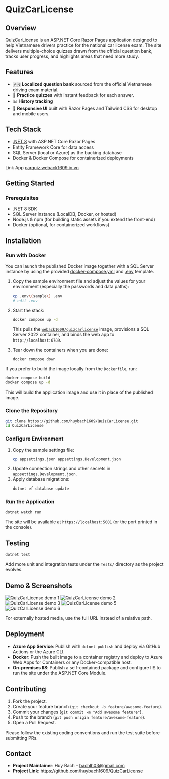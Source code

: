 # QuizCarLicense

## Overview
QuizCarLicense is an ASP.NET Core Razor Pages application designed to help Vietnamese drivers practice for the national car license exam. The site delivers multiple-choice quizzes drawn from the official question bank, tracks user progress, and highlights areas that need more study.

## Features
- 🇻🇳 **Localized question bank** sourced from the official Vietnamese driving exam material.
- 📝 **Practice quizzes** with instant feedback for each answer.
- 📊 **History tracking**
- 📱 **Responsive UI** built with Razor Pages and Tailwind CSS for desktop and mobile users.

## Tech Stack
- [.NET 8](https://dotnet.microsoft.com/) with ASP.NET Core Razor Pages
- Entity Framework Core for data access
- SQL Server (local or Azure) as the backing database
- Docker & Docker Compose for containerized deployments

Link App [carquiz.weback1609.io.vn](https://carquiz.weback1609.io.vn/)

## Getting Started
### Prerequisites
- .NET 8 SDK
- SQL Server instance (LocalDB, Docker, or hosted)
- Node.js & npm (for building static assets if you extend the front-end)
- Docker (optional, for containerized workflows)


## Installation
### Run with Docker

You can launch the published Docker image together with a SQL Server instance by using the provided [docker-compose.yml](https://github.com/huybach1609/QuizCarLicense/blob/main/docker-compose.yml) and [.env](https://github.com/huybach1609/QuizCarLicense/blob/main/sample%20(env)) template.

1. Copy the sample environment file and adjust the values for your environment (especially the passwords and data paths):

   ```bash
   cp .env\(sample\) .env
   # edit .env
   ```
2. Start the stack:
   ```bash
   docker compose up -d
   ```
   This pulls the [`weback1609/quizcarlicense`](https://hub.docker.com/r/weback1609/quizcarlicense) image, provisions a SQL Server 2022 container, and binds the web app to `http://localhost:6789`.
3. Tear down the containers when you are done:
   ```bash
   docker compose down
   ```

If you prefer to build the image locally from the `Dockerfile`, run:
```bash
docker compose build
docker compose up -d
```
This will build the application image and use it in place of the published image.
### Clone the Repository
```bash
git clone https://github.com/huybach1609/QuizCarLicense.git
cd QuizCarLicense
```

### Configure Environment
1. Copy the sample settings file:
   ```bash
   cp appsettings.json appsettings.Development.json
   ```
2. Update connection strings and other secrets in `appsettings.Development.json`.
3. Apply database migrations:
   ```bash
   dotnet ef database update
   ```

### Run the Application
```bash
dotnet watch run
```
The site will be available at `https://localhost:5001` (or the port printed in the console).


## Testing
```bash
dotnet test
```
Add more unit and integration tests under the `Tests/` directory as the project evolves.

## Demo & Screenshots
![QuizCarLicense demo 1](./Demo/Screenshot_1.png)
![QuizCarLicense demo 2](./Demo/Screenshot_2.png)
![QuizCarLicense demo 3](./Demo/Screenshot_3.png)
![QuizCarLicense demo 5](./Demo/Screenshot_5.png)
![QuizCarLicense demo 6](./Demo/Screenshot_6.png)

For externally hosted media, use the full URL instead of a relative path.

## Deployment
- **Azure App Service**: Publish with `dotnet publish` and deploy via GitHub Actions or the Azure CLI.
- **Docker**: Push the built image to a container registry and deploy to Azure Web Apps for Containers or any Docker-compatible host.
- **On-premises IIS**: Publish a self-contained package and configure IIS to run the site under the ASP.NET Core Module.

## Contributing
1. Fork the project.
2. Create your feature branch (`git checkout -b feature/awesome-feature`).
3. Commit your changes (`git commit -m "Add awesome feature"`).
4. Push to the branch (`git push origin feature/awesome-feature`).
5. Open a Pull Request.

Please follow the existing coding conventions and run the test suite before submitting PRs.


## Contact
- **Project Maintainer**: Huy Bach – <bachlh03@gmail.com>
- **Project Link**: https://github.com/huybach1609/QuizCarLicense
